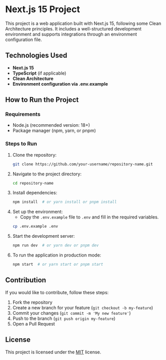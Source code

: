 # Next.js 15 Project

This project is a web application built with Next.js 15, following some Clean Architecture principles. It includes a well-structured development environment and supports integrations through an environment configuration file.

## Technologies Used

- **Next.js 15**
- **TypeScript** (if applicable)
- **Clean Architecture**
- **Environment configuration via .env.example**

## How to Run the Project

### Requirements

- Node.js (recommended version: 18+)
- Package manager (npm, yarn, or pnpm)

### Steps to Run

1. Clone the repository:
   ```sh
   git clone https://github.com/your-username/repository-name.git
   ```
2. Navigate to the project directory:
   ```sh
   cd repository-name
   ```
3. Install dependencies:
   ```sh
   npm install  # or yarn install or pnpm install
   ```
4. Set up the environment:
   - Copy the `.env.example` file to `.env` and fill in the required variables.
   ```sh
   cp .env.example .env
   ```
5. Start the development server:
   ```sh
   npm run dev  # or yarn dev or pnpm dev
   ```
6. To run the application in production mode:
   ```sh
   npm start  # or yarn start or pnpm start
   ```

## Contribution

If you would like to contribute, follow these steps:

1. Fork the repository
2. Create a new branch for your feature (`git checkout -b my-feature`)
3. Commit your changes (`git commit -m 'My new feature'`)
4. Push to the branch (`git push origin my-feature`)
5. Open a Pull Request

## License

This project is licensed under the [MIT](LICENSE) license.